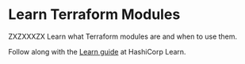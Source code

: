 # Learn Terraform Modules
ZXZXXXZX
Learn what Terraform modules are and when to use them.

Follow along with the [Learn guide](https://learn.hashicorp.com/terraform/modules/modules-overview) at HashiCorp Learn.
